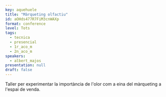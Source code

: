 ```yaml
---
key: aquehuele
title: "Màrqueting olfactiu"
id: aOHds477R7FiM3cnWAXp
format: conference
level: Tots
tags:
  - tecnica
  - presencial
  - 1r_aco_m
  - 2n_aco_m
speakers:
  - albert_majos
presentation: null
draft: false
---
```


Taller per experimentar la importància de l'olor com a eina del màrqueting a l'espai de venda.
